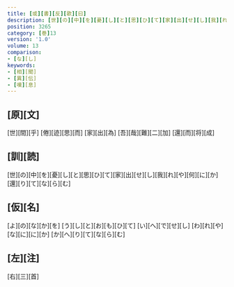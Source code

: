 ```yaml
---
title: [或][書][反][歌][曰]
description: [世][の][中][を][憂][し][と][思][ひ][て][家][出][せ][し][我][れ][や][何][に][か][還][り][て][な][ら][む]
position: 3265
category: [巻]13
version: '1.0'
volume: 13
comparison:
- [な][し]
keywords:
- [相][聞]
- [異][伝]
- [嘆][息]
---
```


## [原][文]

[世][間][乎] [倦][迹][思][而] [家][出][為] [吾][哉][難][二][加] [還][而][将][成]

## [訓][読]

[世][の][中][を][憂][し][と][思][ひ][て][家][出][せ][し][我][れ][や][何][に][か][還][り][て][な][ら][む]

## [仮][名]

[よ][の][な][か][を] [う][し][と][お][も][ひ][て] [い][へ][で][せ][し] [わ][れ][や][な][に][に][か] [か][へ][り][て][な][ら][む]

## [左][注]

[右][三][首]
